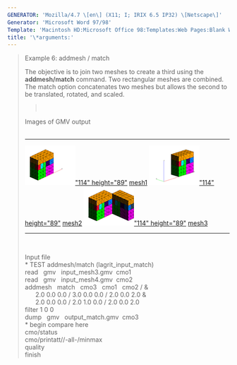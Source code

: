 ```yaml
---
GENERATOR: 'Mozilla/4.7 \[en\] (X11; I; IRIX 6.5 IP32) \[Netscape\]'
Generator: 'Microsoft Word 97/98'
Template: 'Macintosh HD:Microsoft Office 98:Templates:Web Pages:Blank Web Page'
title: '\*arguments:'
---
```


> Example 6: addmesh / match
>
> The objective is to join two meshes to create a third using the
> **addmesh/match** command. Two rectangular meshes are combined. The
> match option concatenates two meshes but allows the second to be
> translated, rotated, and scaled.
>
> >  
>
> Images of GMV output\
>  
>
>   ---------------------------------------------------------------------------------------------------------------------------------------------------------------- ---------------------------------------------------------------------------------------------------------------------------------------------------------------- ---------------------------------------------------------------------------------------------------------------------------------------------------------------------------
>   [![](image/addmesh_match/addmesh_mesh1_tn.gif)"114" height="89"](image/addmesh_match/addmesh_mesh1.gif) [mesh1](image/addmesh_match/addmesh_mesh1.gif)   [![](image/addmesh_match/addmesh_mesh2_tn.gif)"114" height="89"](image/addmesh_match/addmesh_mesh2.gif) [mesh2](image/addmesh_match/addmesh_mesh2.gif)   [![](image/addmesh_match/addmesh_mesh3_tn.gif)"114" height="89"](image/addmesh_match/addmesh_mesh3.gif) [mesh3](/test/html/image/addmesh_match/addmesh_mesh3.gif)
>   ---------------------------------------------------------------------------------------------------------------------------------------------------------------- ---------------------------------------------------------------------------------------------------------------------------------------------------------------- ---------------------------------------------------------------------------------------------------------------------------------------------------------------------------
>
>  
>
> Input file\
> \* TEST addmesh/match (lagrit\_input\_match)\
> read   gmv   input\_mesh3.gmv  cmo1\
> read   gmv   input\_mesh4.gmv  cmo2\
> addmesh   match   cmo3   cmo1   cmo2 / &\
>       2.0 0.0 0.0 / 3.0 0.0 0.0 / 2.0 0.0 2.0 &\
>       2.0 0.0 0.0 / 2.0 1.0 0.0 / 2.0 0.0 2.0\
> filter 1 0 0\
> dump   gmv   output\_match.gmv  cmo3\
> \* begin compare here\
> cmo/status\
> cmo/printatt//-all-/minmax\
> quality\
> finish

